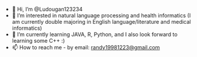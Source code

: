 - 👋 Hi, I’m @Ludougan123234
- 👀 I’m interested in natural language processing and health informatics (I am currently double majoring in English language/literature and medical informatics) 
- 🌱 I’m currently learning JAVA, R, Python, and I also look forward to learning some C++ :) 
- 📫 How to reach me - by email: randy19981223@gmail.com

<!---
Ludougan123234/Ludougan123234 is a ✨ special ✨ repository because its `README.md` (this file) appears on your GitHub profile.
You can click the Preview link to take a look at your changes.
--->
